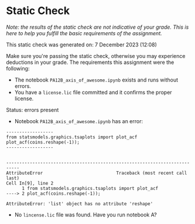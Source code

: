 # Static Check

_Note: the results of the static check are not indicative of your grade. This is here to help you fulfill the basic requirements of the assignment._

This static check was generated on: 7 December 2023 (12:08)

Make sure you're passing the static check, otherwise you may experience deductions in your grade. 
The requirements this assignment were the following:
- The notebook `PA12B_axis_of_awesome.ipynb` exists and runs without errors.
- You have a `license.lic` file committed and it confirms the proper license.

Status: errors present

- Notebook ```PA12B_axis_of_awesome.ipynb``` has an error:
```An error occurred while executing the following cell:
------------------
from statsmodels.graphics.tsaplots import plot_acf
plot_acf(coins.reshape(-1));
------------------


---------------------------------------------------------------------------
AttributeError                            Traceback (most recent call last)
Cell In[9], line 2
      1 from statsmodels.graphics.tsaplots import plot_acf
----> 2 plot_acf(coins.reshape(-1));

AttributeError: 'list' object has no attribute 'reshape'
```
- No `lincense.lic` file was found. Have you run notebook A?

